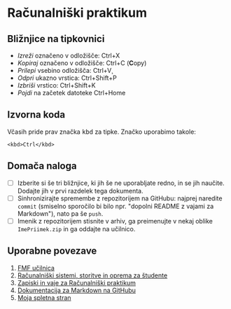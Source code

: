 <!-- glavni naslov -->
# Računalniški praktikum
<!-- To je komentar, ki bo na prikazanem Markdown-u skrit. 
     V tem besedilu so v komentarjih napisana navodila za reševanje. -->

<!-- 2. nivojski razdelek -->
## Bližnjice na tipkovnici

- *Izreži* označeno v odložišče: Ctrl+X
- *Kopiraj* označeno v odložišče: Ctrl+C (**C**opy)
- *Prilepi* vsebino odložišča: Ctrl+V¸
- *Odpri* ukazno vrstica: Ctrl+Shift+P
- *Izbriši* vrstico: Ctrl+Shift+K
- *Pojdi* na začetek datoteke Ctrl+Home

<!-- 2. nivojski razdelek -->
## Izvorna koda

Včasih pride prav značka <kbd>kbd</kbd> za tipke. Značko uporabimo takole:

<!-- začetek bloka z izvorno kodo -->
```
<kbd>Ctrl</kbd>
```
<!-- konec bloka z izvorno kodo -->

<!-- 2. nivojski razdelek -->
## Domača naloga

<!-- Spodnji seznam bo pripravil seznam nalog. Na GitHubu bodo lepo vidna potrditvena polja, 
     VSCode pa bo prikazal samo oglate oklepaje. Ko nalogo opravite, si to lahko zabeležite tako,
     da spremenite [ ] v [x]. -->
- [ ] Izberite si še tri bližnjice, ki jih še ne uporabljate redno, in se jih naučite. 
      Dodajte jih v prvi razdelek tega dokumenta.
- [ ] Sinhronizirajte spremembe z repozitorijem na GitHubu: najprej naredite `commit` (smiselno sporočilo bi bilo npr. "dopolni README z vajami za Markdown"), nato pa še `push`.
- [ ] Imenik z repozitorijem stisnite v arhiv, ga preimenujte v nekaj oblike `ImePriimek.zip` in ga oddajte na učilnico.

<!-- 2. nivojski razdelek -->
## Uporabne povezave

1. [FMF učilnica](https://ucilnica.fmf.uni-lj.si/)
2. [Računalniški sistemi, storitve in oprema za študente](https://ucilnica.fmf.uni-lj.si/mod/page/view.php?id=51619)
3. [Zapiski in vaje za Računalniški praktikum](http://katjabercic.github.io/racunalniski-praktikum)
4. [Dokumentacija za Markdown na GitHubu](https://docs.github.com/en/get-started/writing-on-github/getting-started-with-writing-and-formatting-on-github/basic-writing-and-formatting-syntax)
5. [Moja spletna stran](https://mbradac36.github.io/)